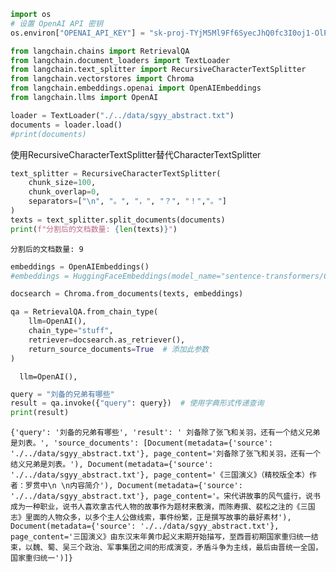 ```python
import os
# 设置 OpenAI API 密钥
os.environ["OPENAI_API_KEY"] = "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"

from langchain.chains import RetrievalQA
from langchain.document_loaders import TextLoader
from langchain.text_splitter import RecursiveCharacterTextSplitter
from langchain.vectorstores import Chroma
from langchain.embeddings.openai import OpenAIEmbeddings
from langchain.llms import OpenAI
```


```python
loader = TextLoader("./../data/sgyy_abstract.txt")
documents = loader.load()
#print(documents)
```

使用RecursiveCharacterTextSplitter替代CharacterTextSplitter


```python
text_splitter = RecursiveCharacterTextSplitter(
    chunk_size=100,
    chunk_overlap=0,
    separators=["\n", "。", "，", "？", "！","。"]
)
texts = text_splitter.split_documents(documents)
print(f"分割后的文档数量: {len(texts)}")
```

    分割后的文档数量: 9



```python
embeddings = OpenAIEmbeddings()
#embeddings = HuggingFaceEmbeddings(model_name="sentence-transformers/Conan-embedding-v1")
```



```python
docsearch = Chroma.from_documents(texts, embeddings)
```


```python
qa = RetrievalQA.from_chain_type(
    llm=OpenAI(),
    chain_type="stuff",
    retriever=docsearch.as_retriever(),
    return_source_documents=True  # 添加此参数
)
```

      llm=OpenAI(),



```python
query = "刘备的兄弟有哪些"
result = qa.invoke({"query": query})  # 使用字典形式传递查询
print(result)
```

    {'query': '刘备的兄弟有哪些', 'result': ' 刘备除了张飞和关羽，还有一个结义兄弟是刘表。', 'source_documents': [Document(metadata={'source': './../data/sgyy_abstract.txt'}, page_content='刘备除了张飞和关羽，还有一个结义兄弟是刘表。'), Document(metadata={'source': './../data/sgyy_abstract.txt'}, page_content='《三国演义》（精校版全本）作者：罗贯中\n \n内容简介'), Document(metadata={'source': './../data/sgyy_abstract.txt'}, page_content='。宋代讲故事的风气盛行，说书成为一种职业，说书人喜欢拿古代人物的故事作为题材来敷演，而陈寿撰、裴松之注的《三国志》里面的人物众多，以多个主人公做线索，事件纷繁，正是撰写故事的最好素材'), Document(metadata={'source': './../data/sgyy_abstract.txt'}, page_content='三国演义》由东汉末年黄巾起义末期开始描写，至西晋初期国家重归统一结束，以魏、蜀、吴三个政治、军事集团之间的形成演变，矛盾斗争为主线，最后由晋统一全国，国家重归统一')]}

